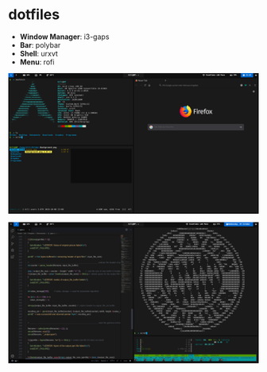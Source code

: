 # dotfiles

- **Window Manager**: i3-gaps
- **Bar**: polybar
- **Shell**: urxvt
- **Menu**: rofi

![Screenshot](https://github.com/089kili/dotfiles/blob/master/screenshots/2019-10-09-214923_1920x1080_scrot.png)

![Screenshot](https://github.com/089kili/dotfiles/blob/master/screenshots/2019-10-09-215603_1920x1080_scrot.png)
